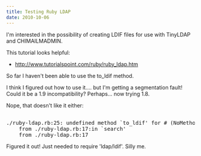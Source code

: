 ```yaml
---
title: Testing Ruby LDAP
date: 2010-10-06
---
```

I'm interested in the possibility of creating LDIF files for use with TinyLDAP and CHIMAILMADMIN.

This tutorial looks helpful:

* <a href="http://www.tutorialspoint.com/ruby/ruby_ldap.htm" rel="nofollow">http://www.tutorialspoint.com/ruby/ruby_ldap.htm</a>

So far I haven't been able to use the to_ldif method.

I think I figured out how to use it.... but I'm getting a segmentation fault! Could it be a 1.9 incompatibility? Perhaps... now trying 1.8.

Nope, that doesn't like it either:

<pre class="sh_sh">

./ruby-ldap.rb:25: undefined method `to_ldif' for #<LDAP::Entry:0x7f1602fffa90> (NoMethodError)
	from ./ruby-ldap.rb:17:in `search'
	from ./ruby-ldap.rb:17
</pre>

Figured it out! Just needed to require 'ldap/ldif'. Silly me.

